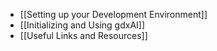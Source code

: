 - [[Setting up your Development Environment]]
- [[Initializing and Using gdxAI]]
- [[Useful Links and Resources]]

